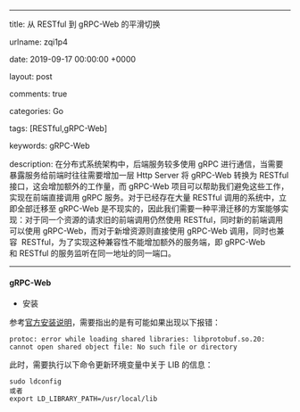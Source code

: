 
---

title: 从 RESTful 到 gRPC-Web 的平滑切换

urlname: zqi1p4

date: 2019-09-17 00:00:00 +0000

layout: post

comments: true

categories: Go

tags: [RESTful,gRPC-Web]

keywords: gRPC-Web

description: 在分布式系统架构中，后端服务较多使用 gRPC 进行通信，当需要暴露服务给前端时往往需要增加一层 Http Server 将 gRPC-Web 转换为 RESTful 接口，这会增加额外的工作量，而 gRPC-Web 项目可以帮助我们避免这些工作，实现在前端直接调用 gRPC 服务。对于已经存在大量 RESTful 调用的系统中，立即全部迁移至 gRPC-Web 是不现实的，因此我们需要一种平滑迁移的方案能够实现：对于同一个资源的请求旧的前端调用仍然使用 RESTful，同时新的前端调用可以使用 gRPC-Web，而对于新增资源则直接使用 gRPC-Web 调用，同时也兼容  RESTful，为了实现这种兼容性不能增加额外的服务端，即 gRPC-Web 和 RESTful 的服务监听在同一地址的同一端口。

---

<a name="z0hPi"></a>
#### gRPC-Web

- 安装

参考[官方安装说明](https://grpc-ecosystem.github.io/grpc-gateway/docs/usage.html)，需要指出的是有可能如果出现以下报错：

```
protoc: error while loading shared libraries: libprotobuf.so.20: cannot open shared object file: No such file or directory
```

此时，需要执行以下命令更新环境变量中关于 LIB 的信息：

```
sudo ldconfig
或者
export LD_LIBRARY_PATH=/usr/local/lib
```


